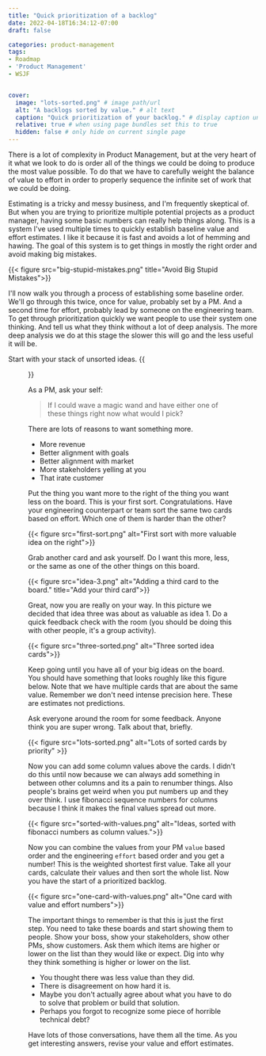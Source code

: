 ```yaml
---
title: "Quick prioritization of a backlog"
date: 2022-04-18T16:34:12-07:00
draft: false

categories: product-management
tags:
- Roadmap
- 'Product Management'
- WSJF


cover:
  image: "lots-sorted.png" # image path/url
  alt: "A backlogs sorted by value." # alt text
  caption: "Quick prioritization of your backlog." # display caption under cover
  relative: true # when using page bundles set this to true
  hidden: false # only hide on current single page
---
```


There is a lot of complexity in Product Management, but at the very heart of it what we look to do is order all of the things we could be doing to produce the most value possible. To do that we have to carefully weight the balance of value to effort in order to properly sequence the infinite set of work that we could be doing. 

Estimating is a tricky and messy business, and I'm frequently skeptical of. But when you are trying to prioritize multiple potential projects as a product manager, having some basic numbers can really help things along.  This is a system I've used multiple times to quickly establish baseline value and effort estimates. I like it because it is fast and avoids a lot of hemming and hawing.  The goal of this system is to get things in mostly the right order and avoid making big mistakes.

{{< figure src="big-stupid-mistakes.png" title="Avoid Big Stupid Mistakes">}}

I'll now walk you through a process of establishing some baseline order. We'll go through this twice, once for value, probably set by a PM. And a second time for effort, probably lead by someone on the engineering team. To get through prioritization quickly we want people to use their system one thinking. And tell us what they think without a lot of deep analysis.  The more deep analysis we do at this stage the slower this will go and the less useful it will be.

Start with your stack of unsorted ideas. 
{{<figure src="unsorted-ideas.png" title="Unsorted ideas.">}}

As a PM, ask your self: 

> If I could wave a magic wand and have either one of these things right now what would I pick?

There are lots of reasons to want something more.  

* More revenue
* Better alignment with goals
* Better alignment with market
* More stakeholders yelling at you
* That irate customer
  
Put the thing you want more to the right of the thing you want less on the board. This is your first sort. Congratulations. Have your engineering counterpart or team sort the same two cards based on effort.  Which one of them is harder than the other?

{{< figure src="first-sort.png" alt="First sort with more valuable idea on the right">}}

Grab another card and ask yourself. Do I want this more, less, or the same as one of the other things on this board. 

{{< figure src="idea-3.png" alt="Adding a third card to the board." title="Add your third card">}}

Great, now you are really on your way. In this picture we decided that idea three was about as valuable as idea 1.  Do a quick feedback check with the room (you should be doing this with other people, it's a group activity). 

{{< figure src="three-sorted.png" alt="Three sorted idea cards">}}

Keep going until you have all of your big ideas on the board.  You should have something that looks roughly like this figure below.  Note that we have multiple cards that are about the same value.  Remember we don't need intense precision here. These are estimates not predictions. 

Ask everyone around the room for some feedback.  Anyone think you are super wrong.  Talk about that, briefly. 

{{< figure src="lots-sorted.png" alt="Lots of sorted cards by priority" >}}

Now you can add some column values above the cards. I didn't do this until now because we can always add something in between other columns and its a pain to renumber things. Also people's brains get weird when you put numbers up and they over think.  I use fibonacci sequence numbers for columns because I think it makes the final values spread out more.  

{{< figure src="sorted-with-values.png" alt="Ideas, sorted with fibonacci numbers as column values.">}}

Now you can combine the values from your PM `value` based order and the engineering `effort` based order and you get a number! This is the weighted shortest first value. Take all your cards, calculate their values and then sort the whole list.  Now you have the start of a prioritized backlog.  

{{< figure src="one-card-with-values.png" alt="One card with value and effort numbers">}}

The important things to remember is that this is just the first step.  You need to take these boards and start showing them to people. Show your boss, show your stakeholders, show other PMs, show customers.  Ask them which items are higher or lower on the list than they would like or expect. Dig into why they think something is higher or lower on the list. 

* You thought there was less value than they did.
* There is disagreement on how hard it is.
* Maybe you don't actually agree about what you have to do to solve that problem or build that solution. 
* Perhaps you forgot to recognize some piece of horrible technical debt?

Have lots of those conversations, have them all the time.  As you get interesting answers, revise your value and effort estimates. 
